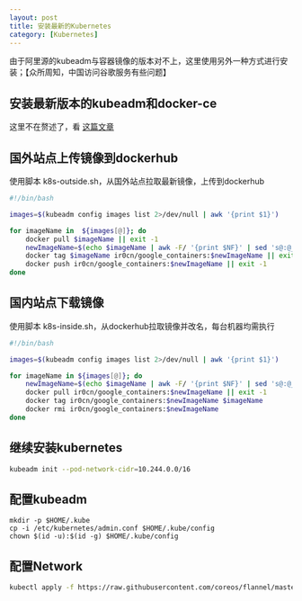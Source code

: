 ```yaml
---
layout: post
title: 安装最新的Kubernetes
category: [Kubernetes]
---
```


由于阿里源的kubeadm与容器镜像的版本对不上，这里使用另外一种方式进行安装；【众所周知，中国访问谷歌服务有些问题】

 <!--more-->

## 安装最新版本的kubeadm和docker-ce

这里不在赘述了，看 [这篇文章](https://ir0.cn/quick-install-kubernetes.html)



## 国外站点上传镜像到dockerhub

使用脚本 k8s-outside.sh，从国外站点拉取最新镜像，上传到dockerhub

```bash
#!/bin/bash

images=$(kubeadm config images list 2>/dev/null | awk '{print $1}')

for imageName in  ${images[@]}; do
    docker pull $imageName || exit -1
    newImageName=$(echo $imageName | awk -F/ '{print $NF}' | sed 's@:@__@')
    docker tag $imageName ir0cn/google_containers:$newImageName || exit -1
    docker push ir0cn/google_containers:$newImageName || exit -1
done
```



## 国内站点下载镜像

使用脚本 k8s-inside.sh，从dockerhub拉取镜像并改名，每台机器均需执行

```bash
#!/bin/bash

images=$(kubeadm config images list 2>/dev/null | awk '{print $1}')

for imageName in ${images[@]}; do
    newImageName=$(echo $imageName | awk -F/ '{print $NF}' | sed 's@:@__@')
    docker pull ir0cn/google_containers:$newImageName || exit -1
    docker tag ir0cn/google_containers:$newImageName $imageName
    docker rmi ir0cn/google_containers:$newImageName
done
```



## 继续安装kubernetes

```bash
kubeadm init --pod-network-cidr=10.244.0.0/16
```



## 配置kubeadm

```bas
mkdir -p $HOME/.kube
cp -i /etc/kubernetes/admin.conf $HOME/.kube/config
chown $(id -u):$(id -g) $HOME/.kube/config
```



## 配置Network

```bash
kubectl apply -f https://raw.githubusercontent.com/coreos/flannel/master/Documentation/kube-flannel.yml
```

